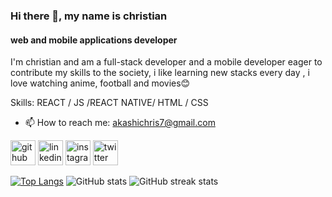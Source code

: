 ### Hi there 👋, my name is christian
#### web and mobile applications developer 
I'm christian and am a full-stack developer and a mobile developer eager to contribute my skills to the society, i like learning new stacks every day , i love watching anime, football and movies😊

Skills: REACT / JS /REACT NATIVE/ HTML / CSS

- 📫 How to reach me: akashichris7@gmail.com 


[<img src='https://cdn.jsdelivr.net/npm/simple-icons@3.0.1/icons/github.svg' alt='github' height='40'>](https://github.com/akashi7)  [<img src='https://cdn.jsdelivr.net/npm/simple-icons@3.0.1/icons/linkedin.svg' alt='linkedin' height='40'>](https://www.linkedin.com/in/nseko-christian-b505b7201/)  [<img src='https://cdn.jsdelivr.net/npm/simple-icons@3.0.1/icons/instagram.svg' alt='instagram' height='40'>](https://www.instagram.com/akashi__chris/)  [<img src='https://cdn.jsdelivr.net/npm/simple-icons@3.0.1/icons/twitter.svg' alt='twitter' height='40'>](https://twitter.com/@Akashichris7)  

[![Top Langs](https://github-readme-stats.vercel.app/api/top-langs/?username=akashi7)](https://github.com/anuraghazra/github-readme-stats) ![GitHub stats](https://github-readme-stats.vercel.app/api?username=akashi7&show_icons=true) ![GitHub streak stats](https://github-readme-streak-stats.herokuapp.com/?user=akashi7)  

